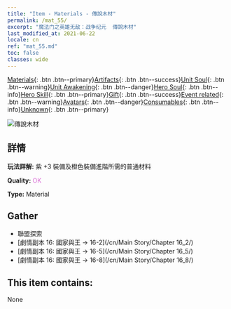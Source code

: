 ```yaml
---
title: "Item - Materials - 傳說木材"
permalink: /mat_55/
excerpt: "魔法门之英雄无敌：战争纪元  傳說木材"
last_modified_at: 2021-06-22
locale: cn
ref: "mat_55.md"
toc: false
classes: wide
---
```

 [Materials](/ItemsCN/){: .btn .btn--primary}[Artifacts](/ItemsCN/Artifacts/){: .btn .btn--success}[Unit Soul](/ItemsCN/UnitSoul/){: .btn .btn--warning}[Unit Awakening](/ItemsCN/UnitAwakening/){: .btn .btn--danger}[Hero Soul](/ItemsCN/HeroSoul/){: .btn .btn--info}[Hero Skill](/ItemsCN/HeroSkill/){: .btn .btn--primary}[Gift](/ItemsCN/Gift/){: .btn .btn--success}[Event related](/ItemsCN/Events/){: .btn .btn--warning}[Avatars](/ItemsCN/Avatars/){: .btn .btn--danger}[Consumables](/ItemsCN/Consumables/){: .btn .btn--info}[Unknown](/ItemsCN/Unknown/){: .btn .btn--primary}

 ![傳說木材](/images/t/i_cailiao_mucai2.png)

## 詳情
 **玩法詳解:** 紫 +3 裝備及橙色裝備進階所需的普通材料

 **Quality:** <span style="color: #DA70D6">OK</span>

 **Type:** Material

## Gather

*    聯盟探索 
*    [劇情副本 16: 國家與王 -> 16-2](/cn/Main Story/Chapter 16_2/) 
*    [劇情副本 16: 國家與王 -> 16-5](/cn/Main Story/Chapter 16_5/) 
*    [劇情副本 16: 國家與王 -> 16-8](/cn/Main Story/Chapter 16_8/) 

## This item contains:

  None

